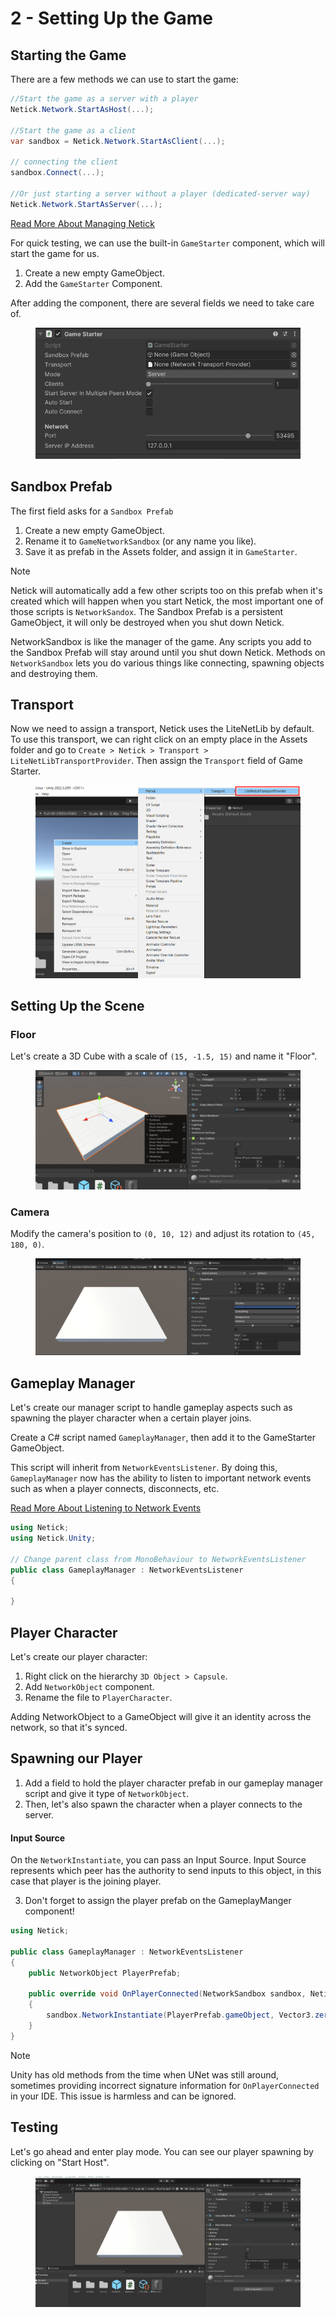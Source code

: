 # 2 - Setting Up the Game

## Starting the Game
There are a few methods we can use to start the game:

```cs
//Start the game as a server with a player
Netick.Network.StartAsHost(...);

//Start the game as a client
var sandbox = Netick.Network.StartAsClient(...);

// connecting the client
sandbox.Connect(...);

//Or just starting a server without a player (dedicated-server way)
Netick.Network.StartAsServer(...);
```
[Read More About Managing Netick](managing-netick.md)

For quick testing, we can use the built-in `GameStarter` component, which will start the game for us.

1. Create a new empty GameObject.
2. Add the `GameStarter` Component.

After adding the component, there are several fields we need to take care of.

<figure><img src="../images/getting-started/102-game-starter.png" alt=""><figcaption></figcaption></figure>

## Sandbox Prefab
The first field asks for a `Sandbox Prefab`

1. Create a new empty GameObject.
2. Rename it to `GameNetworkSandbox` (or any name you like).
3. Save it as prefab in the Assets folder, and assign it in `GameStarter`.

> [!NOTE]
> Netick will automatically add a few other scripts too on this prefab when it's created which will happen when you start Netick, the most important one of those scripts is `NetworkSandox`. The Sandbox Prefab is a persistent GameObject, it will only be destroyed when you shut down Netick.

NetworkSandbox is like the manager of the game. Any scripts you add to the Sandbox Prefab will stay around until you shut down Netick. Methods on `NetworkSandbox` lets you do various things like connecting, spawning objects and destroying them.

## Transport 
Now we need to assign a transport, Netick uses the LiteNetLib by default. To use this transport, we can right click on an empty place in the Assets folder and go to `Create > Netick > Transport > LiteNetLibTransportProvider`.
Then assign the `Transport` field of Game Starter.

<figure><img src="../images/getting-started/102-create-transport.png" alt=""><figcaption></figcaption></figure>

## Setting Up the Scene
### Floor
Let's create a 3D Cube with a scale of `(15, -1.5, 15)` and name it "Floor".

<figure><img src="../images/getting-started/102-floor.png" alt=""><figcaption></figcaption></figure>

### Camera
Modify the camera's position to `(0, 10, 12)` and adjust its rotation to `(45, 180, 0)`.

<figure><img src="../images/getting-started/102-camera.png" alt=""><figcaption></figcaption></figure>

## Gameplay Manager
Let's create our manager script to handle gameplay aspects such as spawning the player character when a certain player joins.

Create a C# script named `GameplayManager`, then add it to the GameStarter GameObject.

This script will inherit from `NetworkEventsListener`. By doing this, `GameplayManager` now has the ability to listen to important network events such as when a player connects, disconnects, etc.

[Read More About Listening to Network Events](listening-to-network-events.md)

```cs
using Netick;
using Netick.Unity;

// Change parent class from MonoBehaviour to NetworkEventsListener
public class GameplayManager : NetworkEventsListener
{
    
}
```

## Player Character
Let's create our player character:
1. Right click on the hierarchy `3D Object > Capsule`.
2. Add `NetworkObject` component.
3. Rename the file to `PlayerCharacter`.

Adding NetworkObject to a GameObject will give it an identity across the network, so that it's synced. 

## Spawning our Player
1. Add a field to hold the player character prefab in our gameplay manager script and give it type of `NetworkObject`.
2. Then, let's also spawn the character when a player connects to the server.

#### Input Source
On the `NetworkInstantiate`, you can pass an Input Source. 
Input Source represents which peer has the authority to send inputs to this object, in this case that player is the joining player.

3. Don't forget to assign the player prefab on the GameplayManger component!

```cs
using Netick;

public class GameplayManager : NetworkEventsListener
{
    public NetworkObject PlayerPrefab;

    public override void OnPlayerConnected(NetworkSandbox sandbox, Netick.NetworkPlayer player)
    {
        sandbox.NetworkInstantiate(PlayerPrefab.gameObject, Vector3.zero, Quaternion.identity, player);
    }
}
```

> [!Note]
> Unity has old methods from the time when UNet was still around, sometimes providing incorrect signature information for `OnPlayerConnected` in your IDE. This issue is harmless and can be ignored.

## Testing

Let's go ahead and enter play mode. You can see our player spawning by clicking on "Start Host".

<figure><img src="../images/getting-started/102-player-spawning.gif" alt=""><figcaption></figcaption></figure>